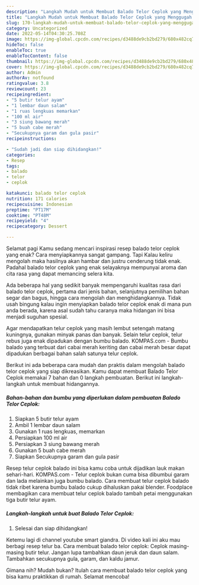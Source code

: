```yaml
---
description: "Langkah Mudah untuk Membuat Balado Telor Ceplok yang Menggugah Selera, Buat Buka Puasa Bikin Ngiler"
title: "Langkah Mudah untuk Membuat Balado Telor Ceplok yang Menggugah Selera, Buat Buka Puasa Bikin Ngiler"
slug: 170-langkah-mudah-untuk-membuat-balado-telor-ceplok-yang-menggugah-selera-buat-buka-puasa-bikin-ngiler
category: Uncategorized
date: 2022-05-14T04:30:25.708Z
image: https://img-global.cpcdn.com/recipes/d3488de9cb2bd279/680x482cq70/balado-telor-ceplok-foto-resep-utama.jpg
hideToc: false
enableToc: true
enableTocContent: false
thumbnail: https://img-global.cpcdn.com/recipes/d3488de9cb2bd279/680x482cq70/balado-telor-ceplok-foto-resep-utama.jpg
cover: https://img-global.cpcdn.com/recipes/d3488de9cb2bd279/680x482cq70/balado-telor-ceplok-foto-resep-utama.jpg
author: Admin
authorAv: notfound
ratingvalue: 3.8
reviewcount: 23
recipeingredient:
- "5 butir telur ayam"
- "1 lembar daun salam"
- "1 ruas lengkuas memarkan"
- "100 ml air"
- "3 siung bawang merah"
- "5 buah cabe merah"
- "Secukupnya garam dan gula pasir"
recipeinstructions:

- "Sudah jadi dan siap dihidangkan!"
categories:
- Resep
tags:
- balado
- telor
- ceplok

katakunci: balado telor ceplok 
nutrition: 171 calories
recipecuisine: Indonesian
preptime: "PT17M"
cooktime: "PT48M"
recipeyield: "4"
recipecategory: Dessert

---
```



Selamat pagi Kamu sedang mencari inspirasi resep balado telor ceplok yang enak? Cara menyiapkannya sangat gampang. Tapi Kalau keliru mengolah maka hasilnya akan hambar dan justru cenderung tidak enak. Padahal balado telor ceplok yang enak selayaknya mempunyai aroma dan cita rasa yang dapat memancing selera kita.


Ada beberapa hal yang sedikit banyak mempengaruhi kualitas rasa dari balado telor ceplok, pertama dari jenis bahan, selanjutnya pemilihan bahan segar dan bagus, hingga cara mengolah dan menghidangkannya. Tidak usah bingung kalau ingin menyiapkan balado telor ceplok enak di mana pun anda berada, karena asal sudah tahu caranya maka hidangan ini bisa menjadi suguhan spesial.

Agar mendapatkan telur ceplok yang masih lembut setengah matang kuningnya, gunakan minyak panas dan banyak. Selain telur ceplok, telur rebus juga enak dipadukan dengan bumbu balado. KOMPAS.com - Bumbu balado yang terbuat dari cabai merah keriting dan cabai merah besar dapat dipadukan berbagai bahan salah satunya telur ceplok.


Berikut ini ada beberapa cara mudah dan praktis dalam mengolah balado telor ceplok yang siap dikreasikan. Kamu dapat membuat Balado Telor Ceplok memakai 7 bahan dan 0 langkah pembuatan. Berikut ini langkah-langkah untuk membuat hidangannya.

<!--inarticleads1-->

##### Bahan-bahan dan bumbu yang diperlukan dalam pembuatan Balado Telor Ceplok:

1. Siapkan 5 butir telur ayam
1. Ambil 1 lembar daun salam
1. Gunakan 1 ruas lengkuas, memarkan
1. Persiapkan 100 ml air
1. Persiapkan 3 siung bawang merah
1. Gunakan 5 buah cabe merah
1. Siapkan Secukupnya garam dan gula pasir


Resep telur ceplok balado ini bisa kamu coba untuk dijadikan lauk makan sehari-hari. KOMPAS.com - Telur ceplok bukan cuma bisa dibumbui garam dan lada melainkan juga bumbu balado. Cara membuat telur ceplok balado tidak ribet karena bumbu balado cukup dihaluskan pakai blender. Foodplace membagikan cara membuat telur ceplok balado tambah petai menggunakan tiga butir telur ayam. 

<!--inarticleads2-->

##### Langkah-langkah untuk buat Balado Telor Ceplok:


1. Selesai dan siap dihidangkan!

Ketemu lagi di channel youtube smart giandra. Di video kali ini aku mau berbagi resep telur ba. Cara membuat balado telor ceplok: Ceplok masing-masing butir telur. Jangan lupa tambahkan daun jeruk dan daun salam. Tambahkan secukupnya gula, garam, dan kaldu jamur. 

Gimana nih? Mudah bukan? Itulah cara membuat balado telor ceplok yang bisa kamu praktikkan di rumah. Selamat mencoba!
